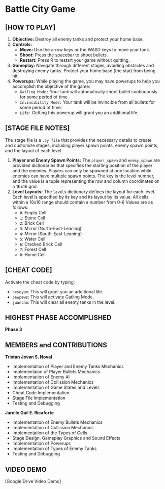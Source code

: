 # Battle City Game

## [HOW TO PLAY]

1. **Objective:** Destroy all enemy tanks and protect your home base.
2. **Controls:**
   - **Move:** Use the arrow keys or the WASD keys to move your tank.
   - **Shoot:** Press the spacebar to shoot bullets.
   - **Restart:** Press R to restart your game without quitting.
3. **Gameplay:** Navigate through different stages, avoiding obstacles and destroying enemy tanks. Protect your home base (the star) from being hit.
4. **Powerups:** While playing the game, you may have powerups to help you accomplish the objective of the game:
   -	`Gatling Mode:` Your tank will automatically shoot bullet continuously for some period of time.
   -	`Invincibility Mode:` Your tank will be invincible from all bullets for some period of time.
   -	`Life:` Getting this powerup will grant you an additional life.

## [STAGE FILE NOTES]
The stage file is a `.py file` that provides the necessary details to create and customize stages, including player spawn points, enemy spawn points, and the layout of each level.
1. **Player and Enemy Spawn Points:** The `player_spawn` and `enemy_spawn` are provided dictionaries that specifies the starting position of the player and the enemies. Players can only be spawned at one location while enemies can have multiple spawn points. The key is the level number, and the value is a tuple representing the row and column coordinates on a 16x16 grid.
2. **Level Layouts:** The `levels` dictionary defines the layout for each level. Each level is specified by its key and its layout by its value. All cells within a 16x16 range should contain a number from 0-8
    Values are as follows:
   - `0`: Empty Cell
   - `1`: Stone Cell
   - `2`: Brick Cell
   - `3`: Mirror (North-East-Leaning)
   - `4`: Mirror (South-East-Leaning)
   - `5`: Water Cell
   - `6`: Cracked Brick Cell
   - `7`: Forest Cell
   - `8`: Home Cell

## [CHEAT CODE]
Activate the cheat code by typing: 
   - `hesoyam`: This will grant you an additional life.
   - `pewpews`: This will activate Gatling Mode.
   - `juancho`: This will clear all enemy tanks in the level.

## HIGHEST PHASE ACCOMPLISHED

**Phase 3**

## MEMBERS and CONTRIBUTIONS

**Tristan Jovan S. Noval**  
- Implementation of Player and Enemy Tanks Mechanics
- Implementaion of Player Bullets Mechanics
- Implementation of Enemy AI
- Implementation of Collission Mechanics
- Implementation of Game States and Levels
- Cheat Code Implementation
- Stage File Implementation
- Testing and Debugging

**Jarelle Gail E. Ricaforte**  
- Implementation of Enemy Bullets Mechanics
- Implementation of Collission Mechanics
- Implementation of the Types of Cells
- Stage Design, Gameplay Graphics and Sound Effects
- Implementation of Powerups 
- Implementation of Types of Enemy Tanks
- Testing and Debugging

## VIDEO DEMO

[Google Drive Video Demo]
